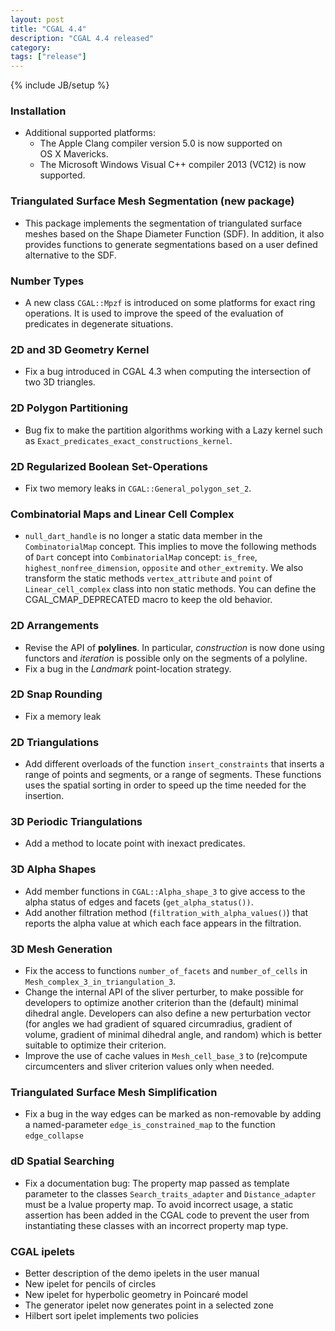 ```yaml
---
layout: post
title: "CGAL 4.4"
description: "CGAL 4.4 released"
category:
tags: ["release"]
---
```

{% include JB/setup %}
<h3>Installation</h3>
<ul>
  <li>Additional supported platforms:
    <ul>
      <li>The Apple Clang compiler version 5.0 is now supported on
        OS X Mavericks.</li>
      <li>The Microsoft Windows Visual C++ compiler 2013 (VC12) is now
        supported.</li>
    </ul>
  </li>
</ul>
<h3>Triangulated Surface Mesh Segmentation (new package)</h3>
<ul>
  <li> This package implements the segmentation of triangulated surface meshes
    based on the Shape Diameter Function (SDF). In addition, it also provides
    functions to generate segmentations based on a user defined alternative
    to the SDF.
  </li>
</ul>


<h3>Number Types</h3>
<ul>
  <li> A new class <code>CGAL::Mpzf</code> is introduced on some platforms
    for exact ring operations. It is used to improve the speed of the
    evaluation of predicates in degenerate situations.</li>
</ul>

<h3>2D and 3D Geometry Kernel </h3>
<ul>
  <li> Fix a bug introduced in CGAL 4.3 when computing the intersection
    of two 3D triangles.</li>
</ul>

<h3>2D Polygon Partitioning</h3>
<ul>
  <li>Bug fix to make the partition algorithms working with a Lazy kernel such as
    <code>Exact_predicates_exact_constructions_kernel</code>.
  </li>
</ul>

<h3>2D Regularized Boolean Set-Operations</h3>
<ul>
  <li>Fix two memory leaks in
    <code>CGAL::General_polygon_set_2</code>.
  </li>
</ul>

<h3>Combinatorial Maps and Linear Cell Complex</h3>
<ul>
  <li> <code>null_dart_handle</code> is no longer a static data member in
    the <code>CombinatorialMap</code> concept. This implies to move the
    following methods of <code>Dart</code> concept
    into <code>CombinatorialMap</code>
    concept: <code>is_free</code>, <code>highest_nonfree_dimension</code>,
    <code>opposite</code> and <code>other_extremity</code>. We also
    transform the static methods <code>vertex_attribute</code>
    and <code>point</code> of <code>Linear_cell_complex</code> class into
    non static methods. You can define the CGAL_CMAP_DEPRECATED macro to
    keep the old behavior.
  </li>
</ul>

<h3>2D Arrangements</h3>
<ul>
  <li> Revise the API of <b>polylines</b>. In particular,
    <i>construction</i> is now done using functors
    and <i>iteration</i> is possible only on the segments of a
    polyline.
  </li>
  <li>Fix a bug in the <i>Landmark</i> point-location strategy.</li>
</ul>

<h3>2D Snap Rounding</h3>
<ul>
  <li>Fix a memory leak</li>
</ul>

<h3>2D Triangulations</h3>
<ul>
  <li>Add different overloads of the function <code>insert_constraints</code>
    that inserts a range of points and segments, or a range of segments.
    These functions uses the spatial sorting in order to speed
    up the time needed for the insertion.
  </li>
</ul>

<h3>3D Periodic Triangulations</h3>
<ul>
  <li>Add a method to locate point with inexact predicates.
  </li>
</ul>

<h3>3D Alpha Shapes</h3>
<ul>
  <li> Add member functions in <code>CGAL::Alpha_shape_3</code> to give
    access to the alpha status of edges and facets
    (<code>get_alpha_status())</code>.</li>
  <li> Add another filtration method
    (<code>filtration_with_alpha_values()</code>) that reports the
    alpha value at which each face appears in the filtration.</li>
</ul>

<h3>3D Mesh Generation</h3>
<ul>
  <li>Fix the access to functions <code>number_of_facets</code>
    and <code>number_of_cells</code> in
    <code>Mesh_complex_3_in_triangulation_3</code>.
  </li>
  <li>Change the internal API of the sliver perturber, to make possible
    for developers to optimize another criterion than the (default)
    minimal dihedral angle.  Developers can also define a new
    perturbation vector (for angles we had gradient of squared
    circumradius, gradient of volume, gradient of minimal dihedral
    angle, and random) which is better suitable to optimize their
    criterion.
  </li>
  <li>Improve the use of cache values in <code>Mesh_cell_base_3</code> to
    (re)compute circumcenters and sliver criterion values only when
    needed.
  </li>
</ul>

<h3>Triangulated Surface Mesh Simplification</h3>
<ul>
  <li>Fix a bug in the way edges can be marked as non-removable by adding
    a named-parameter <code>edge_is_constrained_map</code> to the function
    <code>edge_collapse</code></li>
</ul>

<h3>dD Spatial Searching</h3>
<ul>
  <li>Fix a documentation bug: The property map passed as template
    parameter to the classes
    <code>Search_traits_adapter</code> and <code>Distance_adapter</code>
    must be a lvalue property map. To avoid incorrect usage, a static
    assertion has been added in the CGAL code to prevent the user from
    instantiating these classes with an incorrect property map type.</li>
</ul>

<h3>CGAL ipelets</h3>
<ul>
  <li> Better description of the demo ipelets in the user manual     </li>
  <li> New ipelet for pencils of circles</li>
  <li> New ipelet for hyperbolic geometry in Poincaré model</li>
  <li> The generator ipelet now generates point in a selected zone</li>
  <li> Hilbert sort ipelet implements two policies</li>
</ul>
